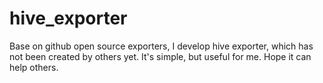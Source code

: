 # hive_exporter
Base on github open source exporters, I develop hive exporter, which has not been created by others yet. It's simple, but useful for me. Hope it can help others.
